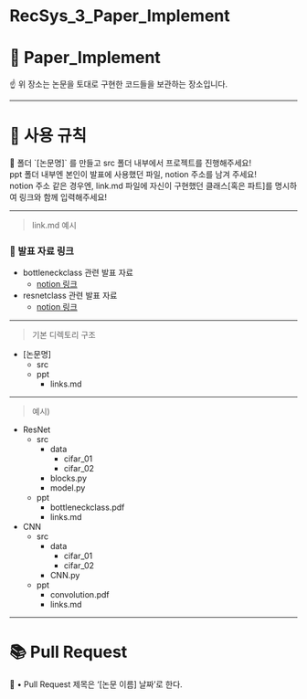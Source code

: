 # RecSys_3_Paper_Implement

# 📘 ****Paper_Implement****

<aside>
☝ 위 장소는 논문을 토대로 구현한 코드들을 보관하는 장소입니다.

</aside>

---

# 📖 사용 규칙

<aside>
🤝 폴더 `[논문명]` 를 만들고 src 폴더 내부에서 프로젝트를 진행해주세요! <br>ppt 폴더 내부엔 본인이 발표에 사용했던 파일, notion 주소를 남겨 주세요!
<br>notion 주소 같은 경우엔, link.md 파일에 자신이 구현했던 클래스[혹은 파트]를 명시하여 링크와 함께 입력해주세요!
</aside>

---
> link.md 예시

### 📖 발표 자료 링크

- bottleneckclass 관련 발표 자료
    - [notion 링크]()
- resnetclass 관련 발표 자료
    - [notion 링크]()
---
> 기본 디렉토리 구조
> 

- [논문명]
    - src
    - ppt
        - links.md

---
> 예시)
> 

- ResNet
    - src
        - data
            - cifar_01
            - cifar_02
        - blocks.py
        - model.py
    - ppt
        - bottleneckclass.pdf
        - links.md
- CNN
    - src
        - data
            - cifar_01
            - cifar_02
        - CNN.py
    - ppt
        - convolution.pdf
        - links.md

---

# 📚 Pull Request

<aside>
🧾 • Pull Request 제목은 ‘[논문 이름] 날짜’로 한다.

</aside>
